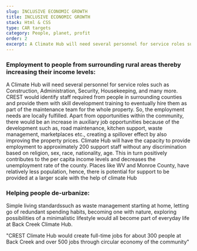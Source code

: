 ```yaml
---
slug: INCLUSIVE ECONOMIC GROWTH
title: INCLUSIVE ECONOMIC GROWTH 
stack: Html & CSS
type: CAR targets
category: People, planet, profit
order: 2
excerpt: A Climate Hub will need several personnel for service roles such as Construction, Administration, Security, Housekeeping, and many more. CREST would identify staff required from people in surrounding counties and provide them with skill development training to eventually hire them as part of the maintenance team for the whole property. So, the employment needs are locally fulfilled
---
```


### Employment to people from surrounding rural areas thereby increasing their income levels:

A Climate Hub will need several personnel for service roles such as Construction, Administration, Security, Housekeeping, and many more. CREST would identify staff required from people in surrounding counties and provide them with skill development training to eventually hire them as part of the maintenance team for the whole property. So, the employment needs are locally fulfilled. Apart from opportunities within the community, there would be an increase in auxiliary job opportunities because of the development such as, road maintenance, kitchen support, waste management, marketplaces etc., creating a spillover effect by also improving the property prices. Climate Hub will have the capacity to provide employment to approximately 200 support staff without any discrimination based on religion, sex, race, nationality, age. This in turn positively contributes to the per capita income levels and decreases the unemployment rate of the county. Places like WV and Monroe County, have relatively less population, hence, there is potential for support to be provided at a larger scale with the help of climate Hub

### Helping people de-urbanize:

Simple living standardssuch as waste management starting at home, letting go of redundant spending habits, becoming one with nature, exploring possibilities of a minimalistic lifestyle would all become part of everyday life at Back Creek Climate Hub.

<quote> "CREST Climate Hub would create full-time jobs for about 300 people at Back Creek and over 500 jobs through circular economy of the community" </quote>